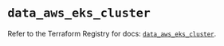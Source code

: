 # `data_aws_eks_cluster`

Refer to the Terraform Registry for docs: [`data_aws_eks_cluster`](https://registry.terraform.io/providers/hashicorp/aws/4.67.0/docs/data-sources/eks_cluster).
